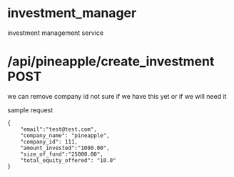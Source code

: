 # investment_manager
investment management service

# /api/pineapple/create_investment POST
we can remove company id not sure if we have this yet or if we will need it

sample request

``` 
{
	"email":"test@test.com",
	"company_name": "pineapple",
	"company_id": 111,
	"amount_invested":"1000.00",
	"size_of_fund":"25000.00",
	"total_equity_offered": "10.0"
}
```
